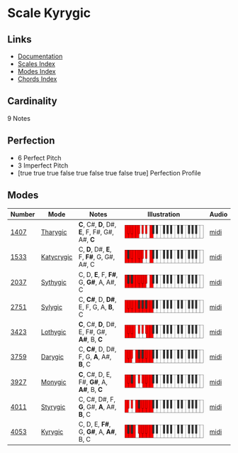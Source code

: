 # Scale Kyrygic

## Links

- [Documentation](index.md)
- [Scales Index](Scales.md)
- [Modes Index](Modes.md)
- [Chords Index](Chords.md)

## Cardinality

9 Notes

## Perfection

- 6 Perfect Pitch
- 3 Imperfect Pitch
- [true true true false true false true false true] Perfection Profile

## Modes

| Number | Mode | Notes | Illustration | Audio |
|--------|------|-------|--------------|-------|
| [1407](https://ianring.com/musictheory/scales/1407) | [Tharygic](ModeTharygic.md) | **C**, C#, **D**, D#, **E**, F, F#, G#, A#, **C** | ![CNaturalTharygic](ModeCNaturalTharygic.png) | [midi](https://github.com/edipermadi/music/blob/main/docs/ModeCNaturalTharygic.mid?raw=true) | 
| [1533](https://ianring.com/musictheory/scales/1533) | [Katycrygic](ModeKatycrygic.md) | C, **D**, D#, **E**, F, **F#**, G, G#, A#, C | ![CNaturalKatycrygic](ModeCNaturalKatycrygic.png) | [midi](https://github.com/edipermadi/music/blob/main/docs/ModeCNaturalKatycrygic.mid?raw=true) | 
| [2037](https://ianring.com/musictheory/scales/2037) | [Sythygic](ModeSythygic.md) | C, D, **E**, F, **F#**, G, **G#**, A, A#, C | ![CNaturalSythygic](ModeCNaturalSythygic.png) | [midi](https://github.com/edipermadi/music/blob/main/docs/ModeCNaturalSythygic.mid?raw=true) | 
| [2751](https://ianring.com/musictheory/scales/2751) | [Sylygic](ModeSylygic.md) | C, **C#**, D, **D#**, E, F, G, A, **B**, C | ![CNaturalSylygic](ModeCNaturalSylygic.png) | [midi](https://github.com/edipermadi/music/blob/main/docs/ModeCNaturalSylygic.mid?raw=true) | 
| [3423](https://ianring.com/musictheory/scales/3423) | [Lothygic](ModeLothygic.md) | **C**, C#, **D**, D#, E, F#, G#, **A#**, B, **C** | ![CNaturalLothygic](ModeCNaturalLothygic.png) | [midi](https://github.com/edipermadi/music/blob/main/docs/ModeCNaturalLothygic.mid?raw=true) | 
| [3759](https://ianring.com/musictheory/scales/3759) | [Darygic](ModeDarygic.md) | C, **C#**, D, D#, F, G, **A**, A#, **B**, C | ![CNaturalDarygic](ModeCNaturalDarygic.png) | [midi](https://github.com/edipermadi/music/blob/main/docs/ModeCNaturalDarygic.mid?raw=true) | 
| [3927](https://ianring.com/musictheory/scales/3927) | [Monygic](ModeMonygic.md) | **C**, C#, D, E, F#, **G#**, A, **A#**, B, **C** | ![CNaturalMonygic](ModeCNaturalMonygic.png) | [midi](https://github.com/edipermadi/music/blob/main/docs/ModeCNaturalMonygic.mid?raw=true) | 
| [4011](https://ianring.com/musictheory/scales/4011) | [Styrygic](ModeStyrygic.md) | C, C#, D#, F, **G**, G#, **A**, A#, **B**, C | ![CNaturalStyrygic](ModeCNaturalStyrygic.png) | [midi](https://github.com/edipermadi/music/blob/main/docs/ModeCNaturalStyrygic.mid?raw=true) | 
| [4053](https://ianring.com/musictheory/scales/4053) | [Kyrygic](ModeKyrygic.md) | C, D, E, **F#**, G, **G#**, A, **A#**, B, C | ![CNaturalKyrygic](ModeCNaturalKyrygic.png) | [midi](https://github.com/edipermadi/music/blob/main/docs/ModeCNaturalKyrygic.mid?raw=true) | 
